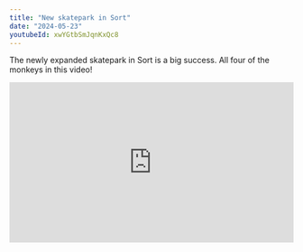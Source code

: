 ```yaml
---
title: "New skatepark in Sort"
date: "2024-05-23"
youtubeId: xwYGtbSmJqnKxQc8
---
```


The newly expanded skatepark in Sort is a big success. All four of the monkeys in this video!

<!---

https://mananamanana.com/ohpiglet/wp-content/uploads/2024/05/20240523_180828.mp4

<iframe width="560" height="315" src="https://www.youtube.com/embed/U9D2BJ5tv8o?si=od1XIX_WnfF4BN9Y" title="YouTube video player" frameborder="0" allow="accelerometer; autoplay; clipboard-write; encrypted-media; gyroscope; picture-in-picture; web-share" referrerpolicy="strict-origin-when-cross-origin" allowfullscreen></iframe>

2

{% include youtubePlayer.html id=page.xwYGtbSmJqnKxQc8 %}

3

<iframe width="700" height="375" src="https://mananamanana.com/ohpiglet/wp-content/uploads/2024/05/20240523_180828.mp4" title="YouTube video player" frameborder="0" allow="accelerometer; autoplay; clipboard-write; encrypted-media; gyroscope; picture-in-picture; web-share" referrerpolicy="strict-origin-when-cross-origin" allowfullscreen></iframe>

4
-->

<div style="padding-bottom:56.25%; position:relative; display:block; width: 100%">
  <iframe width="100%" height="100%"
    src="https://mananamanana.com/ohpiglet/wp-content/uploads/2024/05/20240523_180828.mp4" frameborder="0" allowfullscreen="" style="position:absolute; top:0; left: 0">
  </iframe>
</div>